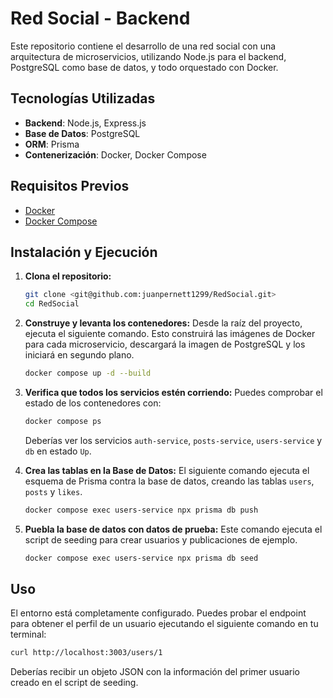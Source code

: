 # Red Social - Backend

Este repositorio contiene el desarrollo de una red social con una arquitectura de microservicios, utilizando Node.js para el backend, PostgreSQL como base de datos, y todo orquestado con Docker.

## Tecnologías Utilizadas

-   **Backend**: Node.js, Express.js
-   **Base de Datos**: PostgreSQL
-   **ORM**: Prisma
-   **Contenerización**: Docker, Docker Compose

## Requisitos Previos

-   [Docker](https://docs.docker.com/get-docker/)
-   [Docker Compose](https://docs.docker.com/compose/install/)

## Instalación y Ejecución

1.  **Clona el repositorio:**
    ```bash
    git clone <git@github.com:juanpernett1299/RedSocial.git>
    cd RedSocial
    ```

2.  **Construye y levanta los contenedores:**
    Desde la raíz del proyecto, ejecuta el siguiente comando. Esto construirá las imágenes de Docker para cada microservicio, descargará la imagen de PostgreSQL y los iniciará en segundo plano.
    ```bash
    docker compose up -d --build
    ```

3.  **Verifica que todos los servicios estén corriendo:**
    Puedes comprobar el estado de los contenedores con:
    ```bash
    docker compose ps
    ```
    Deberías ver los servicios `auth-service`, `posts-service`, `users-service` y `db` en estado `Up`.

4.  **Crea las tablas en la Base de Datos:**
    El siguiente comando ejecuta el esquema de Prisma contra la base de datos, creando las tablas `users`, `posts` y `likes`.
    ```bash
    docker compose exec users-service npx prisma db push
    ```

5.  **Puebla la base de datos con datos de prueba:**
    Este comando ejecuta el script de seeding para crear usuarios y publicaciones de ejemplo.
    ```bash
    docker compose exec users-service npx prisma db seed
    ```

## Uso

El entorno está completamente configurado. Puedes probar el endpoint para obtener el perfil de un usuario ejecutando el siguiente comando en tu terminal:
```bash
curl http://localhost:3003/users/1
```
Deberías recibir un objeto JSON con la información del primer usuario creado en el script de seeding.
